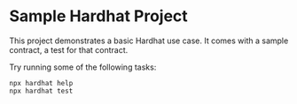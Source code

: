 # Sample Hardhat Project

This project demonstrates a basic Hardhat use case. It comes with a sample contract, a test for that contract.

Try running some of the following tasks:

```shell
npx hardhat help
npx hardhat test
```
